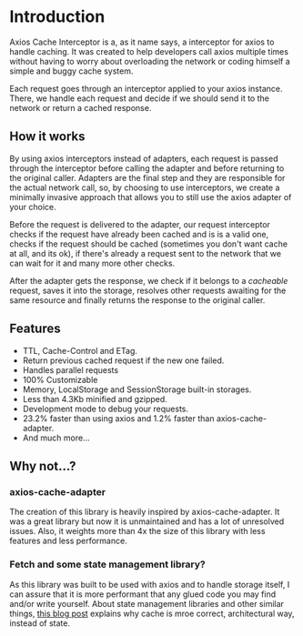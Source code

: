 # Introduction

Axios Cache Interceptor is a, as it name says, a interceptor for axios to handle caching.
It was created to help developers call axios multiple times without having to worry about
overloading the network or coding himself a simple and buggy cache system.

Each request goes through an interceptor applied to your axios instance. There, we handle
each request and decide if we should send it to the network or return a cached response.



## How it works

By using axios interceptors instead of adapters, each request is passed through the
interceptor before calling the adapter and before returning to the original caller.
Adapters are the final step and they are responsible for the actual network call, so, by
choosing to use interceptors, we create a minimally invasive approach that allows you to
still use the axios adapter of your choice.

Before the request is delivered to the adapter, our request interceptor checks if the
request have already been cached and is is a valid one, checks if the request should be
cached (sometimes you don't want cache at all, and its ok), if there's already a request
sent to the network that we can wait for it and many more other checks.

After the adapter gets the response, we check if it belongs to a _cacheable_ request,
saves it into the storage, resolves other requests awaiting for the same resource and
finally returns the response to the original caller.

## Features

- TTL, Cache-Control and ETag.
- Return previous cached request if the new one failed.
- Handles parallel requests
- 100% Customizable
- Memory, LocalStorage and SessionStorage built-in storages.
- Less than 4.3Kb minified and gzipped.
- Development mode to debug your requests.
- 23.2% faster than using axios and 1.2% faster than axios-cache-adapter.
- And much more...

## Why not...?

### axios-cache-adapter

The creation of this library is heavily inspired by axios-cache-adapter. It was a great
library but now it is unmaintained and has a lot of unresolved issues. Also, it weights
more than 4x the size of this library with less features and less performance.

### Fetch and some state management library?

As this library was built to be used with axios and to handle storage itself, I can assure
that it is more performant that any glued code you may find and/or write yourself. About
state management libraries and other similar things,
[this blog post](https://arthur.place/implications-of-cache-or-state) explains why cache
is mroe correct, architectural way, instead of state.
